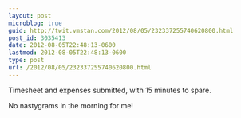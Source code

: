 ```yaml
---
layout: post
microblog: true
guid: http://twit.vmstan.com/2012/08/05/232337255740620800.html
post_id: 3035413
date: 2012-08-05T22:48:13-0600
lastmod: 2012-08-05T22:48:13-0600
type: post
url: /2012/08/05/232337255740620800.html
---
```

Timesheet and expenses submitted, with 15 minutes to spare.

No nastygrams in the morning for me!

